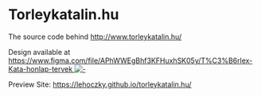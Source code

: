 # Torleykatalin.hu

The source code behind <http://www.torleykatalin.hu/>

Design available at [https://www.figma.com/file/APhWWEgBhf3KFHuxhSK05y/T%C3%B6rlex-Kata-honlap-tervek ![-](https://api.iconify.design/logos:figma.svg)](https://www.figma.com/file/APhWWEgBhf3KFHuxhSK05y/T%C3%B6rlex-Kata-honlap-tervek)

Preview Site: <https://lehoczky.github.io/torleykatalin.hu/>
